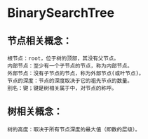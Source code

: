 # BinarySearchTree

## 节点相关概念：

    根节点：root，位于树的顶部，其没有父节点。
    内部节点：至少有一个子节点的节点，称为内部节点。
    外部节点：没有子节点的节点，称为外部节点(或叶节点)。
    节点的深度：节点的深度取决于它的祖先节点的数量。
    别名：键；键是树相关属于中，对节点的称呼。

## 树相关概念：

    树的高度：取决于所有节点深度的最大值（即数的层级）。
